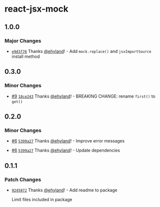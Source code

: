 # react-jsx-mock

## 1.0.0

### Major Changes

- [`e9d3f76`](https://github.com/ehyland/react-jsx-mock/commit/e9d3f7665f2763a30580b608ab446c24c0f488f1) Thanks [@ehyland](https://github.com/ehyland)! - Add `mock.replace()` and `jsxImportSource` install method

## 0.3.0

### Minor Changes

- [#9](https://github.com/ehyland/react-jsx-mock/pull/9) [`18ce243`](https://github.com/ehyland/react-jsx-mock/commit/18ce243f6ac79e821e444e30f496506237e1a6e7) Thanks [@ehyland](https://github.com/ehyland)! - BREAKING CHANGE: rename `first()` to `get()`

## 0.2.0

### Minor Changes

- [#6](https://github.com/ehyland/react-jsx-mock/pull/6) [`5399a27`](https://github.com/ehyland/react-jsx-mock/commit/5399a27cbae1104980ec6798864c7c74d25b91d3) Thanks [@ehyland](https://github.com/ehyland)! - Improve error messages

- [#6](https://github.com/ehyland/react-jsx-mock/pull/6) [`5399a27`](https://github.com/ehyland/react-jsx-mock/commit/5399a27cbae1104980ec6798864c7c74d25b91d3) Thanks [@ehyland](https://github.com/ehyland)! - Update dependencies

## 0.1.1

### Patch Changes

- [`9245872`](https://github.com/ehyland/react-jsx-mock/commit/9245872783b45e56ec5887c6b22483e22b432773) Thanks [@ehyland](https://github.com/ehyland)! - Add readme to package

  Limit files included in package
